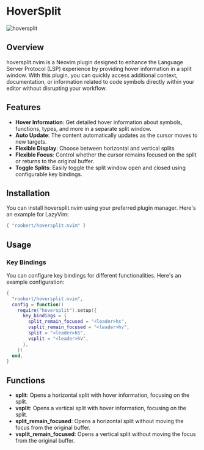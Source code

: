 # HoverSplit

![hoversplit](https://github.com/roobert/tabtree.nvim/assets/226654/b30c6892-6f4a-4443-94ed-84c3aa75d51b)

## Overview

hoversplit.nvim is a Neovim plugin designed to enhance the Language Server Protocol (LSP) experience by providing hover information in a split window. With this plugin, you can quickly access additional context, documentation, or information related to code symbols directly within your editor without disrupting your workflow.

## Features

- **Hover Information**: Get detailed hover information about symbols, functions, types, and more in a separate split window.
- **Auto Update**: The content automatically updates as the cursor moves to new targets.
- **Flexible Display**: Choose between horizontal and vertical splits
- **Flexible Focus**: Control whether the cursor remains focused on the split or returns to the original buffer.
- **Toggle Splits**: Easily toggle the split window open and closed using configurable key bindings.

## Installation

You can install hoversplit.nvim using your preferred plugin manager. Here's an example
for LazyVim:

```lua
{ "roobert/hoversplit.nvim" }
```

## Usage

### Key Bindings

You can configure key bindings for different functionalities. Here's an example configuration:

```lua
{
  "roobert/hoversplit.nvim",
  config = function()
    require("hoversplit").setup({
      key_bindings = {
        split_remain_focused = "<leader>hs",
        vsplit_remain_focused = "<leader>hv",
        split = "<leader>hS",
        vsplit = "<leader>hV",
      },
    })
  end,
}
```

## Functions

- **split**: Opens a horizontal split with hover information, focusing on the split.
- **vsplit**: Opens a vertical split with hover information, focusing on the split.
- **split_remain_focused**: Opens a horizontal split without moving the focus from the original buffer.
- **vsplit_remain_focused**: Opens a vertical split without moving the focus from the original buffer.
